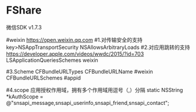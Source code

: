 # FShare
微信SDK v1.7.3

#weixin https://open.weixin.qq.com
#1.对传输安全的支持
key>NSAppTransportSecurity</key>
<dict>
<key>NSAllowsArbitraryLoads</key>
</true>
</dict>
#2.对应用跳转的支持 https://developer.apple.com/videos/wwdc/2015/?id=703
<key>LSApplicationQueriesSchemes</key>
<array>
<string>weixin</string>
</array>

#3.Scheme
<key>CFBundleURLTypes</key>
<array>
<dict>
<key>CFBundleURLName</key>
#<string>weixin</string>
<key>CFBundleURLSchemes</key>
<array>
#<string>appid</string>
</array>
</dict>
</array>

#4.scope 应用授权作用域，拥有多个作用域用逗号（,）分隔
static NSString *kAuthScope = @"snsapi_message,snsapi_userinfo,snsapi_friend,snsapi_contact";